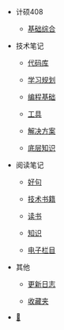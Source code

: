 - 计硕408

  - [基础综合](document/计硕408/基础综合/计算机网络/计算机网络（第7版）-谢希仁/概述.md)

- 技术笔记

  - [代码库](document/技术笔记/代码库/功能实现/上传下载文件.md)

  - [学习规划](document/技术笔记/学习规划/如何提高.md)

  - [编程基础](document/技术笔记/编程基础/数据库/MongoDB/mongodb.md)

  - [工具](document/技术笔记/工具/gulp/gulp.md)

  - [解决方案](document/技术笔记/解决方案/上传图片前查看缩略图.md)

  - [底层知识](document/技术笔记/底层知识/图片/图片格式.md)

- 阅读笔记

  - [好句](document/阅读笔记/好句/好句.md)

  - [技术书籍](document/阅读笔记/技术书籍/JavaScript设计模式与开发实践.md)

  - [读书](document/阅读笔记/读书/书单.md)

  - [知识](document/阅读笔记/知识/内燃机原理.md)

  - [电子栏目](document/阅读笔记/电子栏目/硅谷来信/硅谷来信1.md)

- 其他

  - [更新日志](document/其他/更新日志/更新日志.md)

  - [收藏夹](document/其他/收藏夹/收藏.md)

- [📅](https://static-286256a4-a870-41b5-ac26-2f5948f9de9a.bspapp.com/#/)